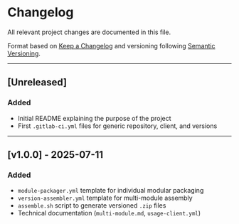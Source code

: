 # Changelog

All relevant project changes are documented in this file.

Format based on [Keep a Changelog](https://keepachangelog.com/en/1.0.0/)
and versioning following [Semantic Versioning](https://semver.org/).

---

## [Unreleased]
### Added
- Initial README explaining the purpose of the project
- First `.gitlab-ci.yml` files for generic repository, client, and versions

---

## [v1.0.0] - 2025-07-11
### Added
- `module-packager.yml` template for individual modular packaging
- `version-assembler.yml` template for multi-module assembly
- `assemble.sh` script to generate versioned `.zip` files
- Technical documentation (`multi-module.md`, `usage-client.yml`)